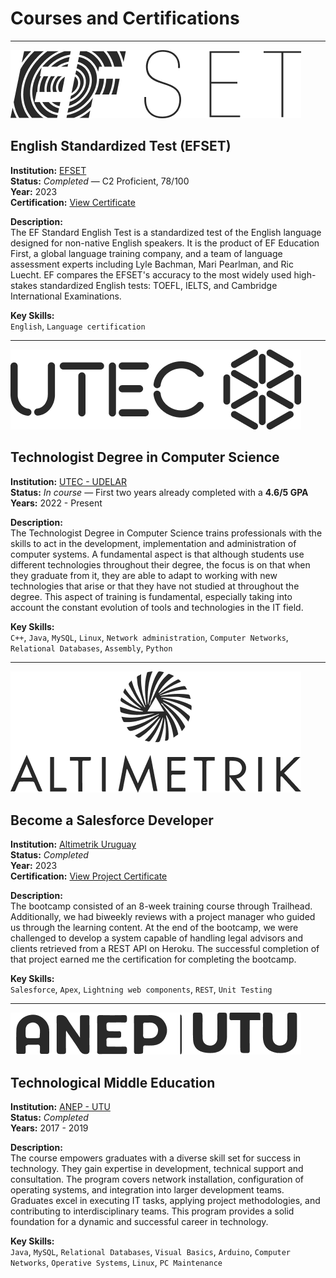 # Courses and Certifications

---
![img](../../../src/assets/organizations/efset.png)
## English Standardized Test (EFSET)
**Institution:** [EFSET](https://www.efset.org/)  
**Status:** *Completed* — C2 Proficient, 78/100  
**Year:** 2023  
**Certification:** [View Certificate](https://efset.org/cert/vdK9m4)

**Description:**  
The EF Standard English Test is a standardized test of the English language designed for non-native English speakers. It is the product of EF Education First, a global language training company, and a team of language assessment experts including Lyle Bachman, Mari Pearlman, and Ric Luecht. EF compares the EFSET's accuracy to the most widely used high-stakes standardized English tests: TOEFL, IELTS, and Cambridge International Examinations.

**Key Skills:**  
`English`, `Language certification`

---

![img](../../../src/assets/organizations/utec.png)
## Technologist Degree in Computer Science
**Institution:** [UTEC - UDELAR](https://utec.edu.uy/en/education/undergraduate-study/technologist-degree-in-computer-science/)  
**Status:** *In course* — First two years already completed with a **4.6/5 GPA**  
**Years:** 2022 - Present

**Description:**  
The Technologist Degree in Computer Science trains professionals with the skills to act in the development, implementation and administration of computer systems. A fundamental aspect is that although students use different technologies throughout their degree, the focus is on that when they graduate from it, they are able to adapt to working with new technologies that arise or that they have not studied at throughout the degree. This aspect of training is fundamental, especially taking into account the constant evolution of tools and technologies in the IT field.

**Key Skills:**  
`C++`, `Java`, `MySQL`, `Linux`, `Network administration`, `Computer Networks`, `Relational Databases`, `Assembly`, `Python`
 
---

![img](../../../src/assets/organizations/altimetrik.png)
## Become a Salesforce Developer
**Institution:** [Altimetrik Uruguay](https://www.linkedin.com/posts/altimetrikuy_salesforce-bootcamp-2023-activity-7105190139928154112-UsNM?utm_source=share&utm_medium=member_desktop)  
**Status:** *Completed*  
**Year:** 2023  
**Certification:** [View Project Certificate](https://www.linkedin.com/in/ignaciofern%C3%A1ndez/overlay/1704245978475/single-media-viewer/?profileId=ACoAAClJnbEBH4QPy9OzpMPGilPUGiKgzuhV-aI)

**Description:**  
The bootcamp consisted of an 8-week training course through Trailhead. Additionally, we had biweekly reviews with a project manager who guided us through the learning content. At the end of the bootcamp, we were challenged to develop a system capable of handling legal advisors and clients retrieved from a REST API on Heroku. The successful completion of that project earned me the certification for completing the bootcamp.

**Key Skills:**  
`Salesforce`, `Apex`, `Lightning web components`, `REST`, `Unit Testing`

---

![img](../../../src/assets/organizations/anep.png)
## Technological Middle Education
**Institution:** [ANEP - UTU](https://www.utu.edu.uy/educacion-media-tecnologica-informatica-enfasis-desarrollo-y-soporte-desarrollo-web-videojuegos)  
**Status:** *Completed*  
**Years:** 2017 - 2019

**Description:**  
The course empowers graduates with a diverse skill set for success in technology. They gain expertise in development, technical support and consultation. The program covers network installation, configuration of operating systems, and integration into larger development teams. Graduates excel in executing IT tasks, applying project methodologies, and contributing to interdisciplinary teams. This program provides a solid foundation for a dynamic and successful career in technology.

**Key Skills:**  
`Java`, `MySQL`, `Relational Databases`, `Visual Basics`, `Arduino`, `Computer Networks`, `Operative Systems`, `Linux`, `PC Maintenance`
